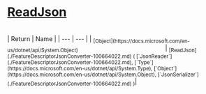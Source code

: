 # [ReadJson](./FeatureDescriptorJsonConverter-100664022.md)


<br>
| Return | Name | 
| --- | --- | 
| <sub>[Object](https://docs.microsoft.com/en-us/dotnet/api/System.Object)</sub><img width=200/>| <sub>[ReadJson](./FeatureDescriptorJsonConverter-100664022.md) ( [`JsonReader`](./FeatureDescriptorJsonConverter-100664022.md), [`Type`](https://docs.microsoft.com/en-us/dotnet/api/System.Type), [`Object`](https://docs.microsoft.com/en-us/dotnet/api/System.Object), [`JsonSerializer`](./FeatureDescriptorJsonConverter-100664022.md) )</sub>| <br>


